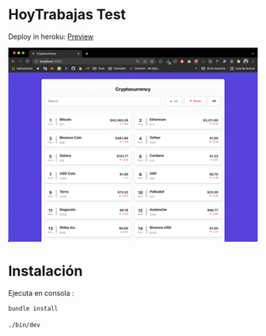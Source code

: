 # HoyTrabajas Test

Deploy in heroku:
[Preview](https://cryptocurrency-pi.vercel.app/)

![What the](https://raw.githubusercontent.com/OscarSoler/cryptocurrency/master/screenshot.png)

# Instalación
Ejecuta en consola :

```bash
bundle install

./bin/dev

```
